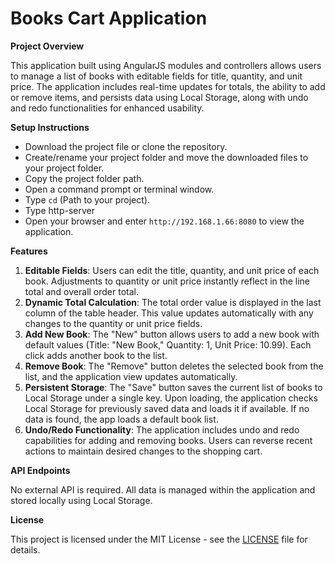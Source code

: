 # Books Cart Application

**Project Overview**

This application built using AngularJS modules and controllers allows users to manage a list of books with editable fields for title, quantity, and unit price. The application includes real-time updates for totals, the ability to add or remove items, and persists data using Local Storage, along with undo and redo functionalities for enhanced usability.

**Setup Instructions**

- Download the project file or clone the repository.
- Create/rename your project folder and move the downloaded files to your project folder.
- Copy the project folder path.
- Open a command prompt or terminal window.
- Type `cd` (Path to your project).
- Type http-server
- Open your browser and enter `http://192.168.1.66:8080` to view the application.

**Features**

1. **Editable Fields**: Users can edit the title, quantity, and unit price of each book. Adjustments to quantity or unit price instantly reflect in the line total and overall order total.
2. **Dynamic Total Calculation**: The total order value is displayed in the last column of the table header. This value updates automatically with any changes to the quantity or unit price fields.
3. **Add New Book**: The "New" button allows users to add a new book with default values (Title: "New Book," Quantity: 1, Unit Price: 10.99). Each click adds another book to the list.
4. **Remove Book**: The "Remove" button deletes the selected book from the list, and the application view updates automatically.
5. **Persistent Storage**: The "Save" button saves the current list of books to Local Storage under a single key. Upon loading, the application checks Local Storage for previously saved data and loads it if available. If no data is found, the app loads a default book list.
6. **Undo/Redo Functionality**: The application includes undo and redo capabilities for adding and removing books. Users can reverse recent actions to maintain desired changes to the shopping cart.

**API Endpoints**

No external API is required. All data is managed within the application and stored locally using Local Storage.

**License**

This project is licensed under the MIT License - see the [LICENSE](License.txt) file for details.
